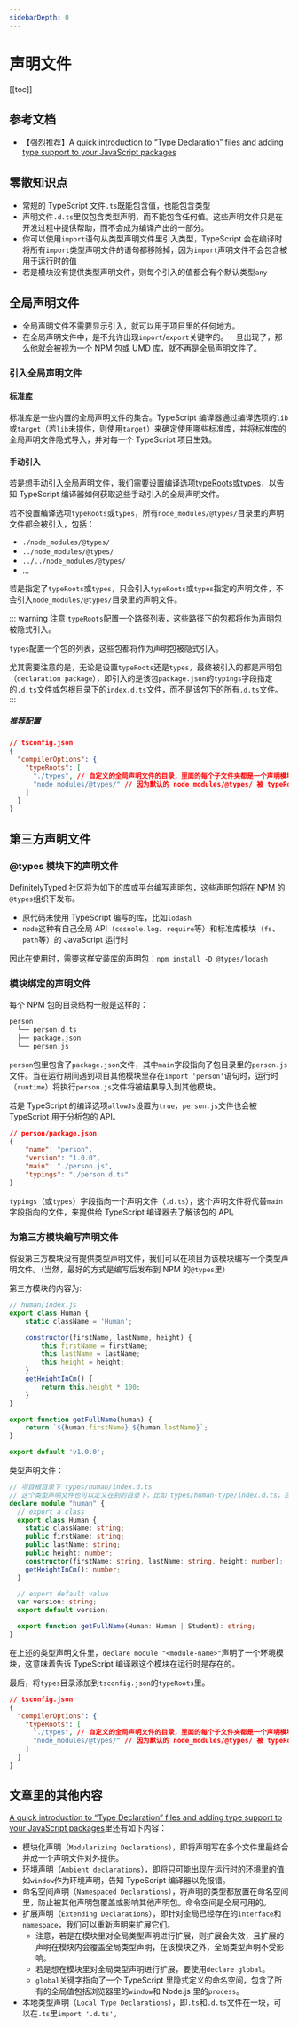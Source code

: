 ```yaml
---
sidebarDepth: 0
---
```


# 声明文件

[[toc]]

## 参考文档

- 【强烈推荐】[A quick introduction to “Type Declaration” files and adding type support to your JavaScript packages](https://medium.com/jspoint/typescript-type-declaration-files-4b29077c43)

## 零散知识点

- 常规的 TypeScript 文件`.ts`既能包含值，也能包含类型
- 声明文件`.d.ts`里仅包含类型声明，而不能包含任何值。这些声明文件只是在开发过程中提供帮助，而不会成为编译产出的一部分。
- 你可以使用`import`语句从类型声明文件里引入类型，TypeScript 会在编译时将所有`import`类型声明文件的语句都移除掉，因为`import`声明文件不会包含被用于运行时的值
- 若是模块没有提供类型声明文件，则每个引入的值都会有个默认类型`any`

## 全局声明文件

- 全局声明文件不需要显示引入，就可以用于项目里的任何地方。
- 在全局声明文件中，是不允许出现`import`/`export`关键字的。一旦出现了，那么他就会被视为一个 NPM 包或 UMD 库，就不再是全局声明文件了。

### 引入全局声明文件

#### 标准库

标准库是一些内置的全局声明文件的集合。TypeScript 编译器通过编译选项的`lib`或`target`（若`lib`未提供，则使用`target`）来确定使用哪些标准库，并将标准库的全局声明文件隐式导入，并对每一个 TypeScript 项目生效。

#### 手动引入

若是想手动引入全局声明文件，我们需要设置编译选项[typeRoots](https://www.typescriptlang.org/tsconfig#typeRoots)或[types](https://www.typescriptlang.org/tsconfig#types)，以告知 TypeScript 编译器如何获取这些手动引入的全局声明文件。

若不设置编译选项`typeRoots`或`types`，所有`node_modules/@types/`目录里的声明文件都会被引入，包括：

- `./node_modules/@types/`
- `../node_modules/@types/`
- `../../node_modules/@types/`
- ...

若是指定了`typeRoots`或`types`，只会引入`typeRoots`或`types`指定的声明文件，不会引入`node_modules/@types/`目录里的声明文件。

::: warning 注意
`typeRoots`配置一个路径列表，这些路径下的包都将作为声明包被隐式引入。

`types`配置一个包的列表，这些包都将作为声明包被隐式引入。

尤其需要注意的是，无论是设置`typeRoots`还是`types`，最终被引入的都是声明包（`declaration package`），即引入的是该包`package.json`的`typings`字段指定的`.d.ts`文件或包根目录下的`index.d.ts`文件，而不是该包下的所有`.d.ts`文件。
:::

##### 推荐配置

```json
// tsconfig.json
{
  "compilerOptions": {
    "typeRoots": [
      "./types", // 自定义的全局声明文件的目录，里面的每个子文件夹都是一个声明模块
      "node_modules/@types/" // 因为默认的 node_modules/@types/ 被 typeRoots 选项覆盖了，因此若是想使用 node_modules 里的第三方模块的声明文件，需要加上这一行
    ]
  }
}
```

## 第三方声明文件

### @types 模块下的声明文件

DefinitelyTyped 社区将为如下的库或平台编写声明包，这些声明包将在 NPM 的`@types`组织下发布。

- 原代码未使用 TypeScript 编写的库，比如`lodash`
- `node`这种有自己全局 API（`cosnole.log`、`require`等）和标准库模块（`fs`、`path`等）的 JavaScript 运行时

因此在使用时，需要这样安装库的声明包：`npm install -D @types/lodash`

### 模块绑定的声明文件

每个 NPM 包的目录结构一般是这样的：

```txt
person
  └── person.d.ts
  ├── package.json
  └── person.js
```

`person`包里包含了`package.json`文件，其中`main`字段指向了包目录里的`person.js`文件。当在运行期间遇到项目其他模块里存在`import 'person'`语句时，运行时（`runtime`）将执行`person.js`文件将被结果导入到其他模块。

若是 TypeScript 的编译选项`allowJs`设置为`true`，`person.js`文件也会被 TypeScript 用于分析包的 API。

```json
// person/package.json
{
    "name": "person",
    "version": "1.0.0",
    "main": "./person.js",
    "typings": "./person.d.ts"
}
```

`typings`（或`types`）字段指向一个声明文件（`.d.ts`），这个声明文件将代替`main`字段指向的文件，来提供给 TypeScript 编译器去了解该包的 API。

### 为第三方模块编写声明文件

假设第三方模块没有提供类型声明文件，我们可以在项目为该模块编写一个类型声明文件。（当然，最好的方式是编写后发布到 NPM 的`@types`里）

第三方模块的内容为:

```js
// human/index.js
export class Human {
    static className = 'Human';

    constructor(firstName, lastName, height) {
        this.firstName = firstName;
        this.lastName = lastName;
        this.height = height;
    }
    getHeightInCm() {
        return this.height * 100;
    }
}

export function getFullName(human) {
    return `${human.firstName} ${human.lastName}`;
}

export default 'v1.0.0';
```

类型声明文件：

```ts
// 项目根目录下 types/human/index.d.ts
// 这个类型声明文件也可以定义在别的目录下，比如 types/human-type/index.d.ts，目录的名称不一定要是 human，只要在声明模块时，模块名为 human 即可
declare module "human" {
  // export a class
  export class Human {
    static className: string;
    public firstName: string;
    public lastName: string;
    public height: number;
    constructor(firstName: string, lastName: string, height: number);
    getHeightInCm(): number;
  }

  // export default value
  var version: string;
  export default version;

  export function getFullName(Human: Human | Student): string;
}
```

在上述的类型声明文件里，`declare module "<module-name>"`声明了一个环境模块，这意味着告诉 TypeScript 编译器这个模块在运行时是存在的。

最后，将`types`目录添加到`tsconfig.json`的`typeRoots`里。

```json
// tsconfig.json
{
  "compilerOptions": {
    "typeRoots": [
      "./types", // 自定义的全局声明文件的目录，里面的每个子文件夹都是一个声明模块
      "node_modules/@types/" // 因为默认的 node_modules/@types/ 被 typeRoots 选项覆盖了，因此若是想使用 node_modules 里的第三方模块的声明文件，需要加上这一行
    ]
  }
}
```

## 文章里的其他内容

[A quick introduction to “Type Declaration” files and adding type support to your JavaScript packages](https://medium.com/jspoint/typescript-type-declaration-files-4b29077c43)里还有如下内容：

- 模块化声明（`Modularizing Declarations`），即将声明写在多个文件里最终合并成一个声明文件对外提供。
- 环境声明（`Ambient declarations`），即将只可能出现在运行时的环境里的值如`window`作为环境声明，告知 TypeScript 编译器以免报错。
- 命名空间声明（`Namespaced Declarations`），将声明的类型都放置在命名空间里，防止被其他声明包覆盖或影响其他声明包。命令空间是全局可用的。
- 扩展声明（`Extending Declarations`），即针对全局已经存在的`interface`和`namespace`，我们可以重新声明来扩展它们。
  - 注意，若是在模块里对全局类型声明进行扩展，则扩展会失效，且扩展的声明在模块内会覆盖全局类型声明，在该模块之外，全局类型声明不受影响。
  - 若是想在模块里对全局类型声明进行扩展，要使用`declare global`。
  - `global`关键字指向了一个 TypeScript 里隐式定义的命名空间，包含了所有的全局值包括浏览器里的`window`和 Node.js 里的`process`。
- 本地类型声明（`Local Type Declarations`），即`.ts`和`.d.ts`文件在一块，可以在`.ts`里`import '.d.ts'`。
